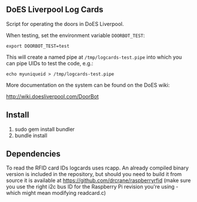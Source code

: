 DoES Liverpool Log Cards
---

Script for operating the doors in DoES Liverpool.

When testing, set the environment variable `DOORBOT_TEST`:

    export DOORBOT_TEST=test

This will create a named pipe at `/tmp/logcards-test.pipe` into which you can pipe UIDs to test the code, e.g.:

    echo myuniqueid > /tmp/logcards-test.pipe

More documentation on the system can be found on the DoES wiki:

http://wiki.doesliverpool.com/DoorBot

## Install

1. sudo gem install bundler
1. bundle install

## Dependencies

To read the RFID card IDs logcards uses rcapp.  An already compiled binary version is included in the repository, but should you need to build it from source it is available at https://github.com/drcrane/raspberryrfid (make sure you use the right i2c bus ID for the Raspberry Pi revision you're using - which might mean modifying readcard.c)
